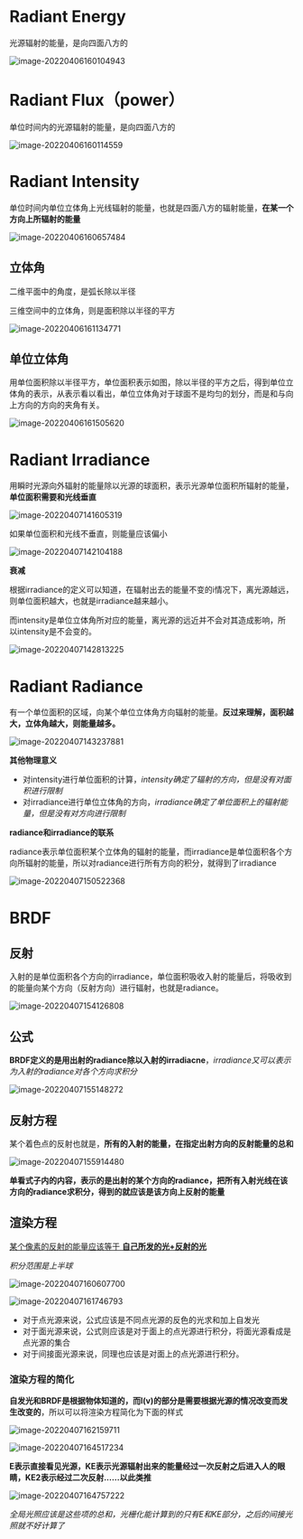 # Radiant Energy 

光源辐射的能量，是向四面八方的

![image-20220406160104943](C:\Users\huangxuemei\AppData\Roaming\Typora\typora-user-images\image-20220406160104943.png)

# Radiant Flux（power）

单位时间内的光源辐射的能量，是向四面八方的

![image-20220406160114559](C:\Users\huangxuemei\AppData\Roaming\Typora\typora-user-images\image-20220406160114559.png)

# Radiant Intensity

单位时间内单位立体角上光线辐射的能量，也就是四面八方的辐射能量，**在某一个方向上所辐射的能量**

![image-20220406160657484](C:\Users\huangxuemei\AppData\Roaming\Typora\typora-user-images\image-20220406160657484.png)

## 立体角

二维平面中的角度，是弧长除以半径

三维空间中的立体角，则是面积除以半径的平方

![image-20220406161134771](C:\Users\huangxuemei\AppData\Roaming\Typora\typora-user-images\image-20220406161134771.png)

## 单位立体角

用单位面积除以半径平方，单位面积表示如图，除以半径的平方之后，得到单位立体角的表示，从表示看以看出，单位立体角对于球面不是均匀的划分，而是和与向上方向的方向的夹角有关。

![image-20220406161505620](C:\Users\huangxuemei\AppData\Roaming\Typora\typora-user-images\image-20220406161505620.png)

# Radiant Irradiance

用瞬时光源向外辐射的能量除以光源的球面积，表示光源单位面积所辐射的能量，**单位面积需要和光线垂直**

![image-20220407141605319](C:\Users\huangxuemei\AppData\Roaming\Typora\typora-user-images\image-20220407141605319.png)

如果单位面积和光线不垂直，则能量应该偏小

![image-20220407142104188](C:\Users\huangxuemei\AppData\Roaming\Typora\typora-user-images\image-20220407142104188.png)

**衰减**

根据irradiance的定义可以知道，在辐射出去的能量不变的i情况下，离光源越远，则单位面积越大，也就是irradiance越来越小。

而intensity是单位立体角所对应的能量，离光源的远近并不会对其造成影响，所以intensity是不会变的。

![image-20220407142813225](C:\Users\huangxuemei\AppData\Roaming\Typora\typora-user-images\image-20220407142813225.png)

# Radiant Radiance

有一个单位面积的区域，向某个单位立体角方向辐射的能量。**反过来理解，面积越大，立体角越大，则能量越多。**

![image-20220407143237881](C:\Users\huangxuemei\AppData\Roaming\Typora\typora-user-images\image-20220407143237881.png)

**其他物理意义**

- 对intensity进行单位面积的计算，*intensity确定了辐射的方向，但是没有对面积进行限制*
- 对irradiance进行单位立体角的方向，*irradiance确定了单位面积上的辐射能量，但是没有对方向进行限制*

**radiance和irradiance的联系**

radiance表示单位面积某个立体角的辐射的能量，而irradiance是单位面积各个方向所辐射的能量，所以对radiance进行所有方向的积分，就得到了irradiance

![image-20220407150522368](C:\Users\huangxuemei\AppData\Roaming\Typora\typora-user-images\image-20220407150522368.png)

# BRDF

## 反射

入射的是单位面积各个方向的irradiance，单位面积吸收入射的能量后，将吸收到的能量向某个方向（反射方向）进行辐射，也就是radiance。

![image-20220407154126808](C:\Users\huangxuemei\AppData\Roaming\Typora\typora-user-images\image-20220407154126808.png)

## 公式

**BRDF定义的是用出射的radiance除以入射的irradiacne**，*irradiance又可以表示为入射的radiance对各个方向求积分*

![image-20220407155148272](C:\Users\huangxuemei\AppData\Roaming\Typora\typora-user-images\image-20220407155148272.png)

## 反射方程

某个着色点的反射也就是，**所有的入射的能量，在指定出射方向的反射能量的总和**

![image-20220407155914480](C:\Users\huangxuemei\AppData\Roaming\Typora\typora-user-images\image-20220407155914480.png)

**单看式子内的内容，表示的是出射的某个方向的radiance，把所有入射光线在该方向的radiance求积分，得到的就应该是该方向上反射的能量**

## 渲染方程

<u>某个像素的反射的能量应该等于 **自己所发的光+反射的光**</u>

*积分范围是上半球*

![image-20220407160607700](C:\Users\huangxuemei\AppData\Roaming\Typora\typora-user-images\image-20220407160607700.png)

![image-20220407161746793](C:\Users\huangxuemei\AppData\Roaming\Typora\typora-user-images\image-20220407161746793.png)

- 对于点光源来说，公式应该是不同点光源的反色的光求和加上自发光
- 对于面光源来说，公式则应该是对于面上的点光源进行积分，将面光源看成是点光源的集合
- 对于间接面光源来说，同理也应该是对面上的点光源进行积分。

### 渲染方程的简化

**自发光和BRDF是根据物体知道的，而l(v)的部分是需要根据光源的情况改变而发生改变的**，所以可以将渲染方程简化为下面的样式

![image-20220407162159711](C:\Users\huangxuemei\AppData\Roaming\Typora\typora-user-images\image-20220407162159711.png)

![image-20220407164517234](C:\Users\huangxuemei\AppData\Roaming\Typora\typora-user-images\image-20220407164517234.png)

**E表示直接看见光源，KE表示光源辐射出来的能量经过一次反射之后进入人的眼睛，KE2表示经过二次反射......以此类推**

![image-20220407164757222](C:\Users\huangxuemei\AppData\Roaming\Typora\typora-user-images\image-20220407164757222.png)

*全局光照应该是这些项的总和，光栅化能计算到的只有E和KE部分，之后的间接光照就不好计算了*